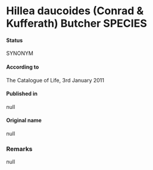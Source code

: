 Hillea daucoides (Conrad & Kufferath) Butcher SPECIES
=======

#### Status
SYNONYM

#### According to
The Catalogue of Life, 3rd January 2011

#### Published in
null

#### Original name
null

### Remarks
null